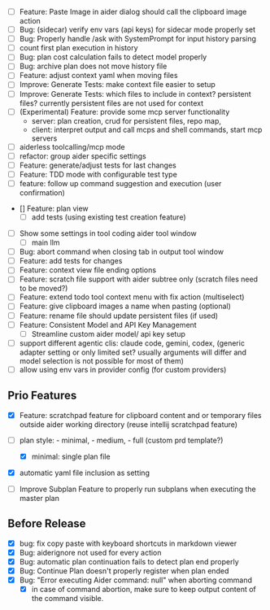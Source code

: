 - [ ] Feature: Paste Image in aider dialog should call the clipboard image action
- [ ] Bug: (sidecar) verify env vars (api keys) for sidecar mode properly set
- [ ] Bug: Properly handle /ask with SystemPrompt for input history parsing
- [ ] count first plan execution in history
- [ ] Bug: plan cost calculation fails to detect model properly
- [ ] Bug: archive plan does not move history file
- [ ] Feature: adjust context yaml when moving files
- [ ] Improve: Generate Tests: make context file easier to setup
- [ ] Improve: Generate Tests: which files to include in context? persistent files? currently persistent files
  are not used for context
- [ ] (Experimental) Feature: provide some mcp server functionality
  - server: plan creation, crud for persistent files, repo map, 
  - client: interpret output and call mcps and shell commands, start mcp servers
- [ ] aiderless toolcalling/mcp mode
- [ ] refactor: group aider specific settings 
- [ ] Feature: generate/adjust tests for last changes
- [ ] Feature: TDD mode with configurable test type
- [ ] feature: follow up command suggestion and execution (user confirmation)
- [] Feature: plan view
  - [ ] add tests (using existing test creation feature)
- [ ] Show some settings in tool coding aider tool window
  - [ ] main llm
- [ ] Bug: abort command when closing tab in output tool window
- [ ] Feature: add tests for changes
- [ ] Feature: context view file ending options
- [ ] Feature: scratch file support with aider subtree only (scratch files need to be moved?)
- [ ] Feature: extend todo tool context menu with fix action (multiselect)
- [ ] Feature: give clipboard images a name when pasting (optional)
- [ ] Feature: rename file should update persistent files (if used)
- [ ] Feature: Consistent Model and API Key Management
  - [ ] Streamline custom aider model/ api key setup
- [ ] support different agentic clis: claude code, gemini, codex, (generic adapter setting or only limited set? usually arguments will differ and model selection is not possible for most of them)
- [ ] allow using env vars in provider config (for custom providers)

## Prio Features
- [x] Feature: scratchpad feature for clipboard content and or temporary files outside aider working directory
    (reuse intellij scratchpad feature)
- [ ] plan style: - minimal, - medium, - full (custom prd template?)
  - [x] minimal: single plan file
- [x] automatic yaml file inclusion as setting

- [ ] Improve Subplan Feature to properly run subplans when executing the master plan

## Before Release

- [x] bug: fix copy paste with keyboard shortcuts in markdown viewer
- [x] Bug: aiderignore not used for every action
- [x] Bug: automatic plan continuation fails to detect plan end properly
- [x] Bug: Continue Plan doesn't properly register when plan ended
- [x] Bug: "Error executing Aider command: null" when aborting command
    - [x] in case of command abortion, make sure to keep output content of the command visible.